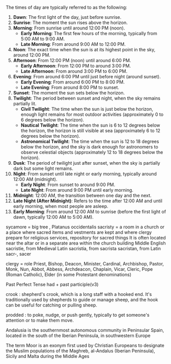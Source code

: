 The times of day are typically referred to as the following:

1. **Dawn**: The first light of the day, just before sunrise.
2. **Sunrise**: The moment the sun rises above the horizon.
3. **Morning**: From sunrise until around 12:00 PM (noon).
   - **Early Morning**: The first few hours of the morning, typically from 5:00 AM to 9:00 AM.
   - **Late Morning**: From around 9:00 AM to 12:00 PM.
4. **Noon**: The exact time when the sun is at its highest point in the sky, around 12:00 PM.
5. **Afternoon**: From 12:00 PM (noon) until around 6:00 PM.
   - **Early Afternoon**: From 12:00 PM to around 3:00 PM.
   - **Late Afternoon**: From around 3:00 PM to 6:00 PM.
6. **Evening**: From around 6:00 PM until just before night (around sunset).
   - **Early Evening**: From around 6:00 PM to 8:00 PM.
   - **Late Evening**: From around 8:00 PM to sunset.
7. **Sunset**: The moment the sun sets below the horizon.
8. **Twilight**: The period between sunset and night, when the sky remains partially lit.
   - **Civil Twilight**: The time when the sun is just below the horizon, enough light remains for most outdoor activities (approximately 0 to 6 degrees below the horizon).
   - **Nautical Twilight**: The time when the sun is 6 to 12 degrees below the horizon, the horizon is still visible at sea (approximately 6 to 12 degrees below the horizon).
   - **Astronomical Twilight**: The time when the sun is 12 to 18 degrees below the horizon, and the sky is dark enough for astronomers to observe celestial objects (approximately 12 to 18 degrees below the horizon).
9. **Dusk**: The period of twilight just after sunset, when the sky is partially dark but some light remains.
10. **Night**: From sunset until late night or early morning, typically around 12:00 AM (midnight).
    - **Early Night**: From sunset to around 9:00 PM.
    - **Late Night**: From around 9:00 PM until early morning.
11. **Midnight**: 12:00 AM, the transition between one day and the next.
12. **Late Night (After Midnight)**: Refers to the time after 12:00 AM and until early morning, when most people are asleep.
13. **Early Morning**: From around 12:00 AM to sunrise (before the first light of dawn, typically 12:00 AM to 5:00 AM).


sycamore = big tree , Platanus occidentalis
sacristy = a room in a church or a place where sacred items and vestments are kept and where clergy prepare for religious services, repository for sacred things
It is often located near the altar or in a separate area within the church building
Middle English sacristie, from Medieval Latin sacristia, from sacrista sacristan, from Latin sacr-, sacer

clergy = role Priest, Bishop, Deacon, Minister, Cardinal, Archbishop, Pastor, Monk, Nun, Abbot, Abbess, Archdeacon, Chaplain, Vicar, Cleric, Pope (Roman Catholic), Elder (in some Protestant denominations)

Past Perfect Tense
had + past participle(v3)

crook : shepherd's crook, which is a long staff with a hooked end. It's traditionally used by shepherds to guide or manage sheep, and the hook can be useful for catching or pulling sheep.

prodded : to poke, nudge, or push gently, typically to get someone's attention or to make them move.

Andalusia is the southernmost autonomous community in Peninsular Spain, located in the south of the Iberian Peninsula, in southwestern Europe

The term Moor is an exonym first used by Christian Europeans to designate the Muslim populations of the Maghreb, al-Andalus (Iberian Peninsula), Sicily and Malta during the Middle Ages



